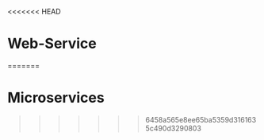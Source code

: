 <<<<<<< HEAD
# Web-Service
=======
# Microservices
>>>>>>> 6458a565e8ee65ba5359d3161635c490d3290803
